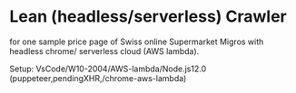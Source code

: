 # Lean (headless/serverless) Crawler
for one sample price page of Swiss online Supermarket Migros with headless chrome/ serverless cloud (AWS lambda). 

Setup: VsCode/W10-2004/AWS-lambda/Node.js12.0 (puppeteer,pendingXHR,/chrome-aws-lambda)
